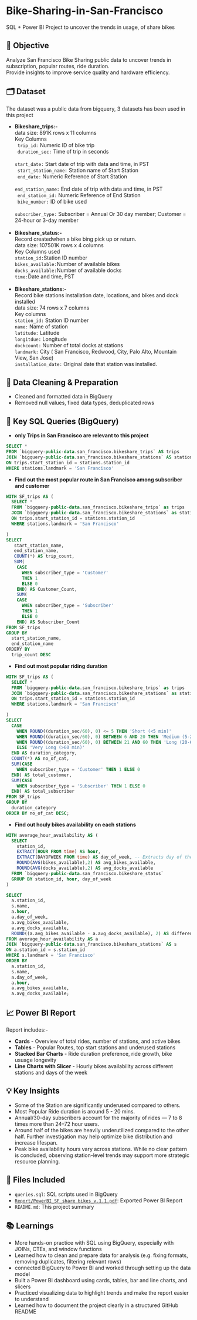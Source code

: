 # Bike-Sharing-in-San-Francisco
SQL + Power BI Project to uncover the trends in usage,  of share bikes

## 📌 Objective  
Analyze San Francisco Bike Sharing public data to uncover trends in subscription, popular routes, ride duration.  
Provide insights to improve service quality and hardware efficiency.

## 🗂️ Dataset  
The dataset was a public data from bigquery, 3 datasets has been used in this project<br>
- <b>Bikeshare_trips:- </b><br>
  data size: 891K rows x 11 columns <br>
  Key Columns<br>
  <code> trip_id:</code> Numeric ID of bike trip <br>
  <code> duration_sec:</code> Time of trip in seconds<br>
  <code> start_date:</code> Start date of trip with data and time, in PST<br>
  <code> start_station_name:</code> Station name of Start Station<br>
  <code> end_date:</code> Numeric Reference of Start Station<br>
  <code> end_station_name:</code> End date of trip with data and time, in PST<br>
  <code> end_station_id:</code> Numeric Reference of End Station<br>
  <code> bike_number:</code> ID of bike used<br>
  <code> subscriber_type:</code> Subscriber = Annual Or 30 day member; Customer = 24-hour or 3-day member<br>
  <br>
- <b>Bikeshare_status:-</b> <br>
  Record createdwhen a bike bing pick up or return.<br>
  data size: 107501K rows x 4 columns<br>
  Key Columns used<br>
  <code>station_id:</code>Station ID number<br>
  <code>bikes_available:</code>Number of available bikes<br>
  <code>docks_available:</code>Number of available docks<br>
  <code>time:</code>Date and time, PST<br>
  <br>  
- <b>Bikeshare_stations:- </b><br>
  Record bike stations installation date, locations, and bikes and dock installed<br>
  data size: 74 rows x 7 columns<br>
  Key columns<br>
  <code>station_id:</code> Station ID number<br>
  <code>name:</code> Name of station<br>
  <code>latitude:</code> Latitude<br>
  <code>longitdue:</code> Longitude<br>
  <code>dockcount:</code> Number of total docks at stations<br>
  <code>landmark:</code> City ( San Francisco, Redwood, City, Palo Alto, Mountain View, San Jose)<br>
  <code>installation_date:</code> Original date that station was installed. <br>

## 🔧 Data Cleaning & Preparation  
- Cleaned and formatted data in BigQuery
- Removed null values, fixed data types, deduplicated rows
  
## 🧠 Key SQL Queries (BigQuery)

- <b>only Trips in San Francisco are relevant to this project</b>
```sql
SELECT * 
FROM `bigquery-public-data.san_francisco.bikeshare_trips` AS trips
JOIN `bigquery-public-data.san_francisco.bikeshare_stations` AS stations
ON trips.start_station_id = stations.station_id
WHERE stations.landmark = 'San Francisco'
```
- <b>Find out the most popular route in San Francisco among subscriber and customer</b><br>
```sql
WITH SF_trips AS (
  SELECT * 
  FROM `bigquery-public-data.san_francisco.bikeshare_trips` as trips
  JOIN `bigquery-public-data.san_francisco.bikeshare_stations` as stations
  ON trips.start_station_id = stations.station_id
  WHERE stations.landmark = 'San Francisco'

)
SELECT
   start_station_name,
   end_station_name,
   COUNT(*) AS trip_count,
   SUM(
    CASE 
      WHEN subscriber_type = 'Customer'  
      THEN 1
      ELSE 0
    END) AS Customer_Count,
    SUM(
    CASE 
      WHEN subscriber_type = 'Subscriber' 
      THEN 1
      ELSE 0
    END) AS Subscriber_Count
FROM SF_trips
GROUP BY 
  start_station_name,
  end_station_name
ORDERY BY
  trip_count DESC
```
- <b>Find out most popular riding duration</b><br>
```sql
WITH SF_trips AS (
  SELECT * 
  FROM `bigquery-public-data.san_francisco.bikeshare_trips` as trips
  JOIN `bigquery-public-data.san_francisco.bikeshare_stations` as stations
  ON trips.start_station_id = stations.station_id
  WHERE stations.landmark = 'San Francisco'

)
SELECT
  CASE 
    WHEN ROUND((duration_sec/60), 0) <= 5 THEN 'Short (<5 min)'
    WHEN ROUND((duration_sec/60), 0) BETWEEN 6 AND 20 THEN 'Medium (5-20 min)'
    WHEN ROUND((duration_sec/60), 0) BETWEEN 21 AND 60 THEN 'Long (20-60 min)'
    ELSE 'Very Long (>60 min)'
  END AS duration_category,
  COUNT(*) AS no_of_cat,
  SUM(CASE 
    WHEN subscriber_type = 'Customer' THEN 1 ELSE 0 
  END) AS total_customer,
  SUM(CASE 
    WHEN subscriber_type = 'Subscriber' THEN 1 ELSE 0 
  END) AS total_subscriber
FROM SF_trips
GROUP BY 
  duration_category
ORDER BY no_of_cat DESC;
```

- <b>Find out houly bikes availability on each stations</b><br>
```sql
WITH average_hour_availability AS ( 
  SELECT 
    station_id, 
    EXTRACT(HOUR FROM time) AS hour, 
    EXTRACT(DAYOFWEEK FROM time) AS day_of_week, -- Extracts day of the week (1 = Sunday, 7 = Saturday)
    ROUND(AVG(bikes_available),2) AS avg_bikes_available, 
    ROUND(AVG(docks_available),2) AS avg_docks_available
  FROM `bigquery-public-data.san_francisco.bikeshare_status` 
  GROUP BY station_id, hour, day_of_week
) 

SELECT
  a.station_id,
  s.name, 
  a.hour, 
  a.day_of_week,  
  a.avg_bikes_available, 
  a.avg_docks_available, 
  ROUND((a.avg_bikes_available - a.avg_docks_available), 2) AS difference_avail
FROM average_hour_availability AS a
JOIN `bigquery-public-data.san_francisco.bikeshare_stations` AS s
ON a.station_id = s.station_id
WHERE s.landmark = 'San Francisco'
ORDER BY 
  a.station_id,
  s.name, 
  a.day_of_week,  
  a.hour, 
  a.avg_bikes_available, 
  a.avg_docks_available;
```

## 📈 Power BI Report  
Report includes:-<br>
- <b>Cards</b> - Overview of total rides, number of stations, and active bikes 
- <b>Tables</b> - Popular Routes, top start stations and underused stations
- <b>Stacked Bar Charts</b> - Ride duration preference, ride growth, bike usuage longevity
- <b>Line Charts with Slicer</b> - Hourly bikes availability across different stations and days of the week

## 💡 Key Insights
- Some of the Station are significantly underused compared to others.
- Most Popular Ride duration is around 5 - 20 mins.
- Annual/30-day subscribers account for the majority of rides — 7 to 8 times more than 24–72 hour users.
- Around half of the bikes are heavily underutilized compared to the other half. Further investigation may help optimize bike distribution and increase lifespan.
- Peak bike availability hours vary across stations. While no clear pattern is concluded, observing station-level trends may support more strategic resource planning.

## 📎 Files Included
- `queries.sql`: SQL scripts used in BigQuery
- [`Report/PowerBI_SF_share bikes_v.1.1.pdf`](./Report/PowerBI_SF_share%20bikes_v.1.1.pdf): Exported Power BI Report
- `README.md`: This project summary

## 📚 Learnings
- More hands-on practice with SQL using BigQuery, especially with JOINs, CTEs, and window functions
- Learned how to clean and prepare data for analysis (e.g. fixing formats, removing duplicates, filtering relevant rows)
- connected BigQuery to Power BI and worked through setting up the data model
- Built a Power BI dashboard using cards, tables, bar and line charts, and slicers
- Practiced visualizing data to highlight trends and make the report easier to understand
- Learned how to document the project clearly in a structured GitHub README
